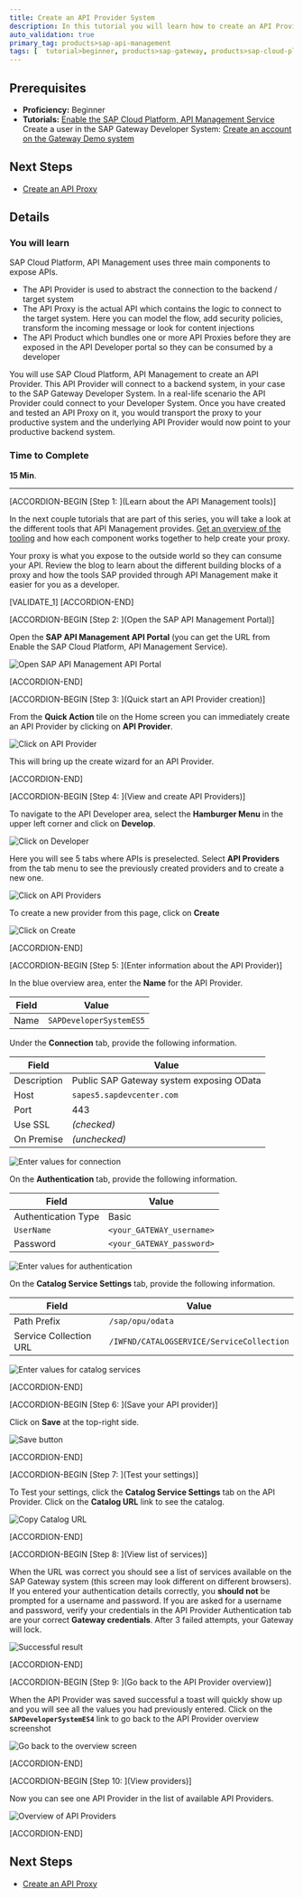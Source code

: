 ```yaml
---
title: Create an API Provider System
description: In this tutorial you will learn how to create an API Provider system. This provider system will connect to the SAP Developer System created in the previous step.
auto_validation: true
primary_tag: products>sap-api-management
tags: [  tutorial>beginner, products>sap-gateway, products>sap-cloud-platform, products>sap-api-management ]
---
```

## Prerequisites  
- **Proficiency:** Beginner
- **Tutorials:** [Enable the SAP Cloud Platform, API Management Service](https://www.sap.com/developer/tutorials/hcp-apim-enable-service.html)
Create a user in the SAP Gateway Developer System: [Create an account on the Gateway Demo system](https://www.sap.com/developer/tutorials/gateway-demo-signup.html)

## Next Steps
- [Create an API Proxy](https://www.sap.com/developer/tutorials/hcp-apim-create-api.html)


## Details
### You will learn  
SAP Cloud Platform, API Management uses three main components to expose APIs.

- The API Provider is used to abstract the connection to the backend / target system
- The API Proxy is the actual API which contains the logic to connect to the target system. Here you can model the flow, add security policies, transform the incoming message or look for content injections
- The API Product which bundles one or more API Proxies before they are exposed in the API Developer portal so they can be consumed by a developer

You will use SAP Cloud Platform, API Management to create an API Provider. This API Provider will connect to a backend system, in your case to the SAP Gateway Developer System. In a real-life scenario the API Provider could connect to your Developer System. Once you have created and tested an API Proxy on it, you would transport the proxy to your productive system and the underlying API Provider would now point to your productive backend system.  

### Time to Complete
**15 Min**.

---

[ACCORDION-BEGIN [Step 1: ](Learn about the API Management tools)]


In the next couple tutorials that are part of this series, you will take a look at the different tools that API Management provides. [Get an overview of the tooling](https://blogs.sap.com/2016/06/20/part-2-overview-of-sap-api-management-tools/) and how each component works together to help create your proxy.

Your proxy is what you expose to the outside world so they can consume your API. Review the blog to learn about the different building blocks of a proxy and how the tools SAP provided through API Management make it easier for you as a developer.

[VALIDATE_1]
[ACCORDION-END]

[ACCORDION-BEGIN [Step 2: ](Open the SAP API Management Portal)]

Open the **SAP API Management API Portal** (you can get the URL from Enable the SAP Cloud Platform, API Management Service).

![Open SAP API Management API Portal](01-access_api_portal.png)


[ACCORDION-END]

[ACCORDION-BEGIN [Step 3: ](Quick start an API Provider creation)]

From the **Quick Action** tile on the Home screen you can immediately create an API Provider by clicking on **API Provider**.

![Click on API Provider](02-quickstart-create.png)

This will bring up the create wizard for an API Provider.


[ACCORDION-END]

[ACCORDION-BEGIN [Step 4: ](View and create API Providers)]

To navigate to the API Developer area, select the **Hamburger Menu** in the upper left corner and click on **Develop**.

![Click on Developer](03-hamburger.png)

Here you will see 5 tabs where APIs is preselected. Select **API Providers** from the tab menu to see the previously created providers and to create a new one.

![Click on API Providers](03a-provider.png)

To create a new provider from this page, click on **Create**

![Click on Create](04-Create.png)



[ACCORDION-END]


[ACCORDION-BEGIN [Step 5: ](Enter information about the API Provider)]

In the blue overview area, enter the **Name** for the API Provider.

**Field** | **Value**
----|----
Name | `SAPDeveloperSystemES5`

Under the **Connection** tab, provide the following information.

**Field** | **Value**
----|----
Description | Public SAP Gateway system exposing OData
Host | `sapes5.sapdevcenter.com`
Port | 443
Use SSL | _(checked)_
On Premise | _(unchecked)_

 ![Enter values for connection](05-enter-values.png)

On the **Authentication** tab, provide the following information.

**Field** | **Value**
----|----
Authentication Type | Basic
`UserName` | `<your_GATEWAY_username>`
Password | `<your_GATEWAY_password>`

![Enter values for authentication](05a.png)

On the **Catalog Service Settings** tab, provide the following information.

**Field** | **Value**
----|----
Path Prefix | `/sap/opu/odata`
Service Collection URL | `/IWFND/CATALOGSERVICE/ServiceCollection`

![Enter values for catalog services](05b.png)


[ACCORDION-END]

[ACCORDION-BEGIN [Step 6: ](Save your API provider)]

Click on **Save** at the top-right side.

![Save button](09-Save.png)


[ACCORDION-END]

[ACCORDION-BEGIN [Step 7: ](Test your settings)]

To Test your settings, click the **Catalog Service Settings** tab on the API Provider. Click on the **Catalog URL** link to see the catalog.

![Copy Catalog URL](06-opt-catalogURL.png)


[ACCORDION-END]

[ACCORDION-BEGIN [Step 8: ](View list of services)]

When the URL was correct you should see a list of services available on the SAP Gateway system (this screen may look different on different browsers). If you entered your authentication details correctly, you **should not** be prompted for a username and password. If you are asked for a username and password, verify your credentials in the API Provider Authentication tab are your correct **Gateway credentials**. After 3 failed attempts, your Gateway will lock.

![Successful result](08-resultsInBrowser.png)


[ACCORDION-END]


[ACCORDION-BEGIN [Step 9: ](Go back to the API Provider overview)]

When the API Provider was saved successful a toast will quickly show up and you will see all the values you had previously entered. Click on the **`SAPDeveloperSystemES4`** link to go back to the API Provider overview screenshot

![Go back to the overview screen](10-SavedAndBack.png)


[ACCORDION-END]

[ACCORDION-BEGIN [Step 10: ](View providers)]

Now you can see one API Provider in the list of available API Providers.

![Overview of API Providers](11-OneProvider.png)


[ACCORDION-END]

## Next Steps
- [Create an API Proxy](https://www.sap.com/developer/tutorials/hcp-apim-create-api.html)
